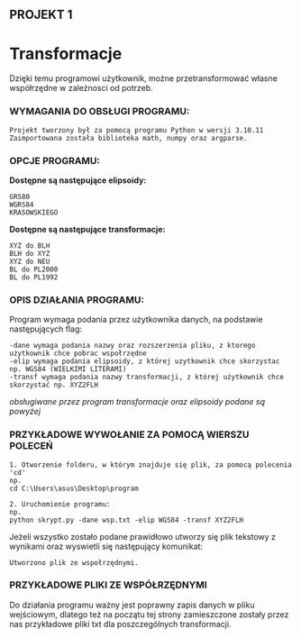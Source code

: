 
## PROJEKT 1
# Transformacje

Dzięki temu programowi użytkownik, możne przetransformować własne współrzędne w zależnosci od potrzeb.

### WYMAGANIA DO OBSŁUGI PROGRAMU:
```
Projekt tworzony był za pomocą programu Python w wersji 3.10.11
Zaimportowana została biblioteka math, numpy oraz argparse.
```

### OPCJE PROGRAMU:
**Dostępne są następujące elipsoidy:**
```
GRS80
WGRS84
KRASOWSKIEGO
```

**Dostępne są następujące transformacje:**
```
XYZ do BLH
BLH do XYZ
XYZ do NEU
BL do PL2000
BL do PL1992
```

### OPIS DZIAŁANIA PROGRAMU:
Program wymaga podania przez użytkownika danych, na podstawie następujących flag:
```
-dane wymaga podania nazwy oraz rozszerzenia pliku, z ktorego użytkownik chce pobrac wspołrzędne
-elip wymaga podania elipsoidy, z której uzytkownik chce skorzystac np. WGS84 (WIELKIMI LITERAMI) 
-transf wymaga podania nazwy transformacji, z której użytkownik chce skorzystać np. XYZ2FLH
```
*obsługiwane przez program transformacje oraz elipsoidy podane są powyżej*

### PRZYKŁADOWE WYWOŁANIE ZA POMOCĄ WIERSZU POLECEŃ
```
1. Otworzenie folderu, w którym znajduje się plik, za pomocą polecenia 'cd'
np. 
cd C:\Users\asus\Desktop\program

2. Uruchomienie programu:
np. 
python skrypt.py -dane wsp.txt -elip WGS84 -transf XYZ2FLH
```

Jeżeli wszystko zostało podane prawidłowo utworzy się plik tekstowy z wynikami oraz wyswietli się  następujący komunikat:

```
Utworzono plik ze wspołrzędnymi.
```

### PRZYKŁADOWE PLIKI ZE WSPÓŁRZĘDNYMI
Do działania programu ważny jest poprawny zapis danych w pliku wejściowym, dlatego też na początu tej strony zamieszczone zostały przez nas przykładowe pliki txt dla poszczególnych transformacji. 











